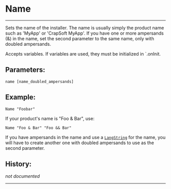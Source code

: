 # Name

---

Sets the name of the installer. The name is usually simply the product name such as 'MyApp' or 'CrapSoft MyApp'. If you have one or more ampersands (&) in the name, set the second parameter to the same name, only with doubled ampersands. 

Accepts variables. If variables are used, they must be initialized in `.onInit.

## Parameters:

    name [name_doubled_ampersands]

## Example:

	Name "Foobar"

If your product's name is "Foo & Bar", use:

	Name "Foo & Bar" "Foo && Bar"

If you have ampersands in the name and use a [`LangString`][1] for the name, you will have to create another one with doubled ampersands to use as the second parameter.

## History:

*not documented*

---

[1]: LangString.md